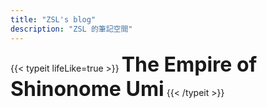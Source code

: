 ```yaml
---
title: "ZSL's blog"
description: "ZSL 的筆記空間"
---
```

<style>
    .place-holder {
        height: 2px;
        width: 10px;
    }
</style>
<!-- <div class="place-holder"></div> -->
{{< typeit lifeLike=true >}} <font size=6em><b>The Empire of Shinonome Umi</b></font> {{< /typeit >}}
